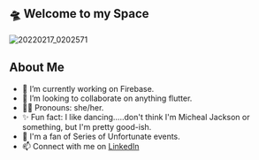 ## 🛸 Welcome to my Space




![20220217_0202571](https://user-images.githubusercontent.com/88061960/154397503-68307aa6-5dae-4e28-ae63-16ec98b1b2d1.gif)

 
## About Me
- 🌱 I’m currently working on Firebase.
- 💞️ I’m looking to collaborate on anything flutter.
- 👩‍🦱 Pronouns: she/her.
- ✨ Fun fact: I like dancing.....don't think I'm Micheal Jackson or something, but I'm pretty good-ish.
- 📖 I'm a fan of Series of Unfortunate events.
- 📫 Connect with me on [LinkedIn](https://www.linkedin.com/in/tunmise-adegoke-34b496217)
